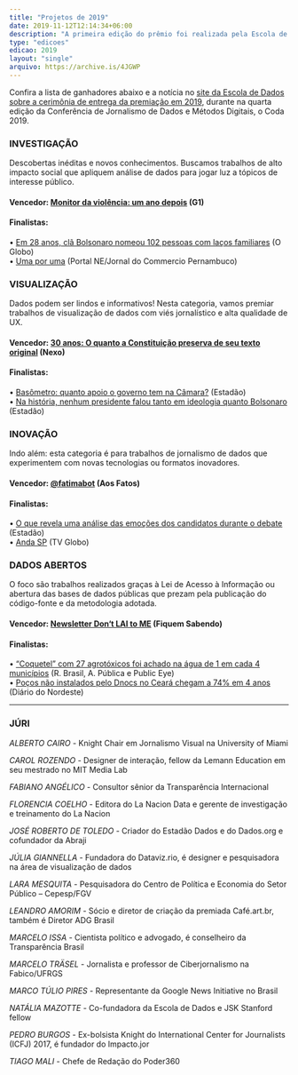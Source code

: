 ```yaml
---
title: "Projetos de 2019"
date: 2019-11-12T12:14:34+06:00
description: "A primeira edição do prêmio foi realizada pela Escola de Dados (Open Knowledge Brasil), em parceria com a [ABRAJI](https://abraji.org.br) e a [HEI-DA](https://www.hei-da.org/)."
type: "edicoes"
edicao: 2019
layout: "single"
arquivo: https://archive.is/4JGWP  
---
```


Confira a lista de ganhadores abaixo e a notícia no [site da Escola de Dados sobre a cerimônia de entrega da premiação em 2019](https://escoladedados.org/premio-de-jornalismo-de-dados-estreia-no-brasil-em-grande-estilo/), durante na quarta edição da Conferência de Jornalismo de Dados e Métodos Digitais, o Coda 2019. 


### INVESTIGAÇÃO

Descobertas inéditas e novos conhecimentos. Buscamos trabalhos de alto impacto social que apliquem análise de dados para jogar luz a tópicos de interesse público.

#### **Vencedor**: [Monitor da violência: um ano depois](https://g1.globo.com/monitor-da-violencia/noticia/2018/09/05/monitor-da-violencia-um-ano-depois-apenas-2-dos-casos-de-morte-violenta-tem-condenados-pelos-crimes.ghtml) (G1)

#### **Finalistas**:

• [Em 28 anos, clã Bolsonaro nomeou 102 pessoas com laços familiares](https://oglobo.globo.com/brasil/em-28-anos-cla-bolsonaro-nomeou-102-pessoas-com-lacos-familiares-23837445) (O Globo)  
• [Uma por uma](http://produtos.ne10.uol.com.br/umaporuma/index.php) (Portal NE/Jornal do Commercio Pernambuco)

### VISUALIZAÇÃO

Dados podem ser lindos e informativos! Nesta categoria, vamos premiar trabalhos de visualização de dados com viés jornalístico e alta qualidade de UX.

#### **Vencedor:** [30 anos: O quanto a Constituição preserva de seu texto original](https://www.nexojornal.com.br/grafico/2018/10/05/30-anos-o-quanto-a-Constitui%C3%A7%C3%A3o-preserva-de-seu-texto-original) (Nexo)

#### **Finalistas:**

• [Basômetro: quanto apoio o governo tem na Câmara?](https://arte.estadao.com.br/politica/basometro/) (Estadão)  
• [Na história, nenhum presidente falou tanto em ideologia quanto Bolsonaro](https://www.estadao.com.br/infograficos/politica,na-historia-nenhum-presidente-falou-tanto-em-ideologia-quanto-bolsonaro,956856) (Estadão)


### INOVAÇÃO

Indo além: esta categoria é para trabalhos de jornalismo de dados que experimentem com novas tecnologias ou formatos inovadores.

#### **Vencedor**: [@fatimabot](https://twitter.com/fatimabot) (Aos Fatos)

#### **Finalistas:**

• [O que revela uma análise das emoções dos candidatos durante o debate](https://www.estadao.com.br/infograficos/politica,o-que-revela-uma-analise-das-emocoes-dos-candidatos-durante-o-debate,923037) (Estadão)  
• [Anda SP](https://globoplay.globo.com/v/7739832/programa/) (TV Globo)

### DADOS ABERTOS

O foco são trabalhos realizados graças à Lei de Acesso à Informação ou abertura das bases de dados públicas que prezam pela publicação do código-fonte e da metodologia adotada.

#### **Vencedor:** [Newsletter Don‘t LAI to ME](https://fiquemsabendo.com.br/transparencia/newsletter-dont-lai-to-me/) (Fiquem Sabendo)

#### **Finalistas:**

• [“Coquetel” com 27 agrotóxicos foi achado na água de 1 em cada 4 municípios](https://reporterbrasil.org.br/2019/04/coquetel-com-27-agrotoxicos-foi-achado-na-agua-de-1-em-cada-4-municipios/) (R. Brasil, A. Pública e Public Eye)  
• [Poços não instalados pelo Dnocs no Ceará chegam a 74% em 4 anos](https://diariodonordeste.verdesmares.com.br/editorias/politica/pocos-nao-instalados-pelo-dnocs-no-ceara-chegam-a-74-em-4-anos-1.2134513) (Diário do Nordeste)

---

### JÚRI
*ALBERTO CAIRO* - Knight Chair em Jornalismo Visual na University of Miami

*CAROL ROZENDO* - Designer de interação, fellow da Lemann Education em seu mestrado no MIT Media Lab

*FABIANO ANGÉLICO* - Consultor sênior da Transparência Internacional

*FLORENCIA COELHO* - Editora do La Nacion Data e gerente de investigação e treinamento do La Nacion

*JOSÉ ROBERTO DE TOLEDO* - Criador do Estadão Dados e do Dados.org e cofundador da Abraji

*JÚLIA GIANNELLA* - Fundadora do Dataviz.rio, é designer e pesquisadora na área de visualização de dados

*LARA MESQUITA* - Pesquisadora do Centro de Política e Economia do Setor Público – Cepesp/FGV

*LEANDRO AMORIM* - Sócio e diretor de criação da premiada Café.art.br, também é Diretor ADG Brasil

*MARCELO ISSA* - Cientista político e advogado, é conselheiro da Transparência Brasil

*MARCELO TRÄSEL* - Jornalista e professor de Ciberjornalismo na Fabico/UFRGS

*MARCO TÚLIO PIRES* - Representante da Google News Initiative no Brasil

*NATÁLIA MAZOTTE* - Co-fundadora da Escola de Dados e JSK Stanford fellow

*PEDRO BURGOS* - Ex-bolsista Knight do International Center for Journalists (ICFJ) 2017, é fundador do Impacto.jor

*TIAGO MALI* - Chefe de Redação do Poder360 